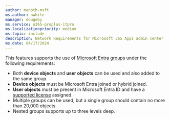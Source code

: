 ```yaml
---
author: manoth-msft
ms.author: nwhite
manager: dougeby
ms.service: o365-proplus-itpro
ms.localizationpriority: medium
ms.topic: include
description: Network Requirements for Microsoft 365 Apps admin center 
ms.date: 04/17/2024
---
```


This features supports the use of [Microsoft Entra groups](/entra/fundamentals/concept-learn-about-groups) under the following requirements:

- Both **device objects** and **user objects** can be used and also added to the same group. 
- **Device objects** must be Microsoft Entra joined or hybrid joined.
- **User objects** must be present in Microsoft Entra ID and have a [supported license](#licensing-requirements) assigned.
- Multiple groups can be used, but a single group should contain no more than 20,000 objects.
- Nested groups supports up to three levels deep.
